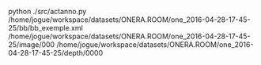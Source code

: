 python ./src/actanno.py /home/jogue/workspace/datasets/ONERA.ROOM/one_2016-04-28-17-45-25/bb/bb_exemple.xml /home/jogue/workspace/datasets/ONERA.ROOM/one_2016-04-28-17-45-25/image/000 /home/jogue/workspace/datasets/ONERA.ROOM/one_2016-04-28-17-45-25/depth/0000
